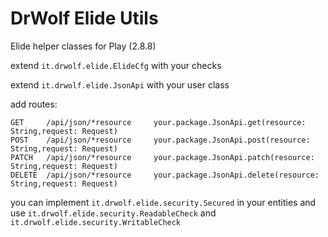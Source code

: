 # DrWolf Elide Utils

Elide helper classes for Play (2.8.8)

extend `it.drwolf.elide.ElideCfg` with your checks

extend `it.drwolf.elide.JsonApi` with your user class

add routes:
```routes
GET     /api/json/*resource     your.package.JsonApi.get(resource: String,request: Request)
POST    /api/json/*resource     your.package.JsonApi.post(resource: String,request: Request)
PATCH   /api/json/*resource     your.package.JsonApi.patch(resource: String,request: Request)
DELETE  /api/json/*resource     your.package.JsonApi.delete(resource: String,request: Request)
```

you can implement `it.drwolf.elide.security.Secured` in your entities 
and use `it.drwolf.elide.security.ReadableCheck` and `it.drwolf.elide.security.WritableCheck` 